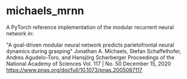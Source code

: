 # michaels_mrnn
A PyTorch reference implementation of the modular recurrent neural network in:

"A goal-driven modular neural network predicts parietofrontal neural dynamics during grasping"
Jonathan A. Michaels, Stefan Schaffelhofer, Andres Agudelo-Toro, and Hansjörg Scherberger 
Proceedings of the National Academy of Sciences
Vol. 117 | No. 50
December 15, 2020
https://www.pnas.org/doi/full/10.1073/pnas.2005087117
